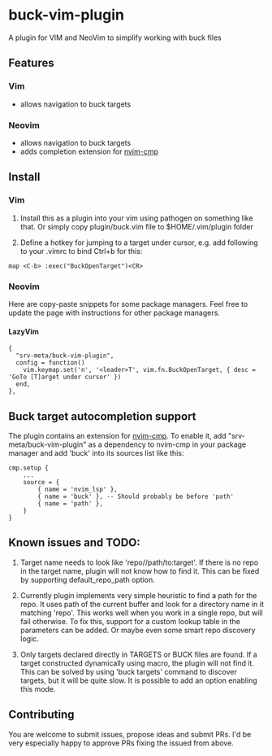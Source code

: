 # buck-vim-plugin

A plugin for VIM and NeoVim to simplify working with buck files

## Features

### Vim

- allows navigation to buck targets

### Neovim

- allows navigation to buck targets
- adds completion extension for [nvim-cmp](https://github.com/hrsh7th/nvim-cmp)

## Install

### Vim

1. Install this as a plugin into your vim using pathogen on something like that. Or simply copy plugin/buck.vim file to $HOME/.vim/plugin folder

2. Define a hotkey for jumping to a target under cursor, e.g. add following to your .vimrc to bind Ctrl+b for this:

`map <C-b> :exec("BuckOpenTarget")<CR>`

### Neovim

Here are copy-paste snippets for some package managers. Feel free to update the page with instructions for other package managers.
#### LazyVim
```
{
  "srv-meta/buck-vim-plugin",
  config = function()
    vim.keymap.set('n', '<leader>T', vim.fn.BuckOpenTarget, { desc = 'GoTo [T]arget under cursor' })
  end,
},
```


## Buck target autocompletion support
The plugin contains an extension for [nvim-cmp](https://github.com/hrsh7th/nvim-cmp). To enable it, add "srv-meta/buck-vim-plugin" as a dependency to nvim-cmp in your package manager and add 'buck' into its sources list like this:
```
cmp.setup {
    ...
    source = {
        { name = 'nvim_lsp' },
        { name = 'buck' }, -- Should probably be before 'path'
        { name = 'path' },
    }
}
```


## Known issues and TODO:

1. Target name needs to look like 'repo//path/to:target'. If there is no repo in the target name, plugin will not know how to find it. This can be fixed by supporting default_repo_path option.

2. Currently plugin implements very simple heuristic to find a path for the repo. It uses path of the current buffer and look for a directory name in it matching 'repo'. This works well when you work in a single repo, but will fail otherwise. To fix this, support for a custom lookup table in the parameters can be added. Or maybe even some smart repo discovery logic.

3. Only targets declared directly in TARGETS or BUCK files are found. If a target constructed dynamically using macro, the plugin will not find it. This can be solved by using 'buck targets' command to discover targets, but it will be quite slow. It is possible to add an option enabling this mode.

## Contributing

You are welcome to submit issues, propose ideas and submit PRs. I'd be very especially happy to approve PRs fixing the issued from above. 
